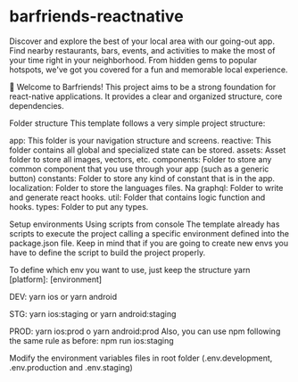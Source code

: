 # barfriends-reactnative
Discover and explore the best of your local area with our going-out app. Find nearby restaurants, bars, events, and activities to make the most of your time right in your neighborhood. From hidden gems to popular hotspots, we've got you covered for a fun and memorable local experience.

🚀 Welcome to Barfriends!
This project aims to be a strong foundation for react-native applications. It provides a clear and organized structure, core dependencies.

Folder structure
This template follows a very simple project structure:


app: This folder is your navigation structure and screens.
reactive: This folder contains all global and specialized state can be stored.
assets: Asset folder to store all images, vectors, etc.
components: Folder to store any common component that you use through your app (such as a generic button)
constants: Folder to store any kind of constant that is in the app.
localization: Folder to store the languages files. Na
graphql: Folder to write and generate react hooks. 
util: Folder that contains logic function and hooks.
types: Folder to put any types.

Setup environments
Using scripts from console The template already has scripts to execute the project calling a specific environment defined into the package.json file. Keep in mind that if you are going to create new envs you have to define the script to build the project properly.

To define which env you want to use, just keep the structure yarn [platform]: [environment]

DEV: yarn ios or yarn android

STG: yarn ios:staging or yarn android:staging

PROD: yarn ios:prod o yarn android:prod
Also, you can use npm following the same rule as before: npm run ios:staging

Modify the environment variables files in root folder (.env.development, .env.production and .env.staging)

